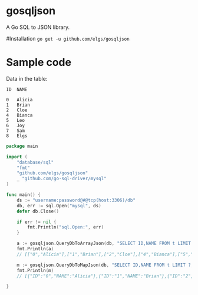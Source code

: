 gosqljson
=========

A Go SQL to JSON library.

#Installation
`go get -u github.com/elgs/gosqljson`

# Sample code
Data in the table:
```
ID	NAME

0	Alicia
1	Brian
2	Cloe
4	Bianca
5	Leo
6	Joy
7	Sam
8	Elgs
```
```go
package main

import (
	"database/sql"
	"fmt"
	"github.com/elgs/gosqljson"
	_ "github.com/go-sql-driver/mysql"
)

func main() {
	ds := "username:password@#@tcp(host:3306)/db"
	db, err := sql.Open("mysql", ds)
	defer db.Close()

	if err != nil {
		fmt.Println("sql.Open:", err)
	}

	a := gosqljson.QueryDbToArrayJson(db, "SELECT ID,NAME FROM t LIMIT ?,?", 0, 7)
	fmt.Println(a)
	// [["0","Alicia"],["1","Brian"],["2","Cloe"],["4","Bianca"],["5","Leo"],["6","Joy"],["7","Sam"]]

	m := gosqljson.QueryDbToMapJson(db, "SELECT ID,NAME FROM t LIMIT ?,?", 0, 7)
	fmt.Println(m)
	// [{"ID":"0","NAME":"Alicia"},{"ID":"1","NAME":"Brian"},{"ID":"2","NAME":"Cloe"},{"ID":"4","NAME":"Bianca"},{"ID":"5","NAME":"Leo"},{"ID":"6","NAME":"Joy"},{"ID":"7","NAME":"Sam"}]

}
```